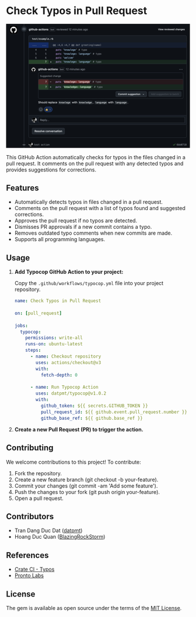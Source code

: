 # Check Typos in Pull Request

![Typocop Logo](typocop.png)

This GitHub Action automatically checks for typos in the files changed in a pull request. It comments on the pull request with any detected typos and provides suggestions for corrections.

## Features

- Automatically detects typos in files changed in a pull request.
- Comments on the pull request with a list of typos found and suggested corrections.
- Approves the pull request if no typos are detected.
- Dismisses PR approvals if a new commit contains a typo.
- Removes outdated typo comments when new commits are made.
- Supports all programming languages.

## Usage

1. **Add Typocop GitHub Action to your project:**

    Copy the `.github/workflows/typocop.yml` file into your project repository.

    ```yaml
    name: Check Typos in Pull Request

    on: [pull_request]

    jobs:
      typocop:
        permissions: write-all
        runs-on: ubuntu-latest
        steps:
          - name: Checkout repository
            uses: actions/checkout@v3
            with:
              fetch-depth: 0

          - name: Run Typocop Action
            uses: datpmt/typocop@v1.0.2
            with:
              github_token: ${{ secrets.GITHUB_TOKEN }}
              pull_request_id: ${{ github.event.pull_request.number }}
              github_base_ref: ${{ github.base_ref }}
    ```
2. **Create a new Pull Request (PR) to trigger the action.**

## Contributing

We welcome contributions to this project! To contribute:

1. Fork the repository.
2. Create a new feature branch (git checkout -b your-feature).
3. Commit your changes (git commit -am 'Add some feature').
4. Push the changes to your fork (git push origin your-feature).
5. Open a pull request.

## Contributors

- Tran Dang Duc Dat ([datpmt](https://github.com/datpmt))
- Hoang Duc Quan ([BlazingRockStorm](https://github.com/BlazingRockStorm))

## References
- [Crate CI - Typos](https://github.com/crate-ci/typos)
- [Pronto Labs](https://github.com/prontolabs/pronto)

## License
The gem is available as open source under the terms of the [MIT License](LICENSE).
